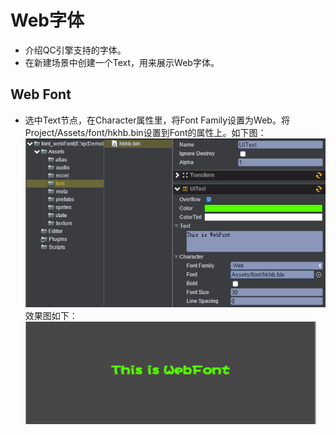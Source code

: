 # Web字体

* 介绍QC引擎支持的字体。
* 在新建场景中创建一个Text，用来展示Web字体。

## Web Font

* 选中Text节点，在Character属性里，将Font Family设置为Web。将Project/Assets/font/hkhb.bin设置到Font的属性上。如下图：<br>
![](images\web.png)<br>
效果图如下：<br>
![](images\webUI.png)<br>
